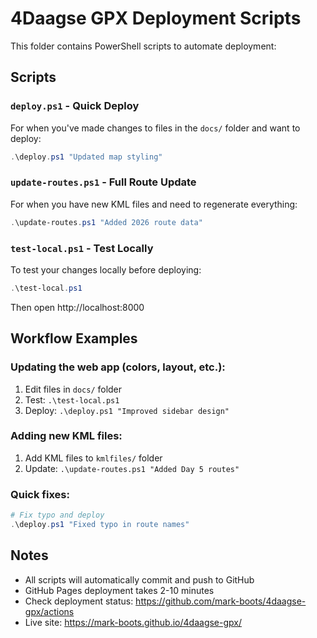# 4Daagse GPX Deployment Scripts

This folder contains PowerShell scripts to automate deployment:

## Scripts

### `deploy.ps1` - Quick Deploy
For when you've made changes to files in the `docs/` folder and want to deploy:
```powershell
.\deploy.ps1 "Updated map styling"
```

### `update-routes.ps1` - Full Route Update
For when you have new KML files and need to regenerate everything:
```powershell
.\update-routes.ps1 "Added 2026 route data"
```

### `test-local.ps1` - Test Locally
To test your changes locally before deploying:
```powershell
.\test-local.ps1
```
Then open http://localhost:8000

## Workflow Examples

### Updating the web app (colors, layout, etc.):
1. Edit files in `docs/` folder
2. Test: `.\test-local.ps1`
3. Deploy: `.\deploy.ps1 "Improved sidebar design"`

### Adding new KML files:
1. Add KML files to `kmlfiles/` folder  
2. Update: `.\update-routes.ps1 "Added Day 5 routes"`

### Quick fixes:
```powershell
# Fix typo and deploy
.\deploy.ps1 "Fixed typo in route names"
```

## Notes
- All scripts will automatically commit and push to GitHub
- GitHub Pages deployment takes 2-10 minutes
- Check deployment status: https://github.com/mark-boots/4daagse-gpx/actions
- Live site: https://mark-boots.github.io/4daagse-gpx/
